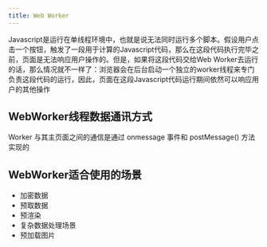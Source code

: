 ```yaml
---
title: Web Worker
---
```


Javascript是运行在单线程环境中，也就是说无法同时运行多个脚本。假设用户点击一个按钮，触发了一段用于计算的Javascript代码，那么在这段代码执行完毕之前，页面是无法响应用户操作的。但是，如果将这段代码交给Web Worker去运行的话，那么情况就不一样了：浏览器会在后台启动一个独立的worker线程来专门负责这段代码的运行，因此，页面在这段Javascript代码运行期间依然可以响应用户的其他操作

## WebWorker线程数据通讯方式

Worker 与其主页面之间的通信是通过 onmessage 事件和 postMessage() 方法实现的


## WebWorker适合使用的场景
- 加密数据
- 预取数据
- 预渲染
- 复杂数据处理场景
- 预加载图片
